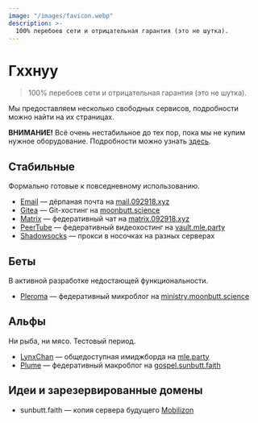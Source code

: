 ```yaml
---
image: "/images/favicon.webp"
description: >-
  100% перебоев сети и отрицательная гарантия (это не шутка).
---
```


# Гххнуу

> 100% перебоев сети и отрицательная гарантия (это не шутка).

Мы предоставляем несколько свободных сервисов, подробности можно найти на их страницах.

**ВНИМАНИЕ!** Всё очень нестабильное до тех пор, пока мы не купим нужное оборудование. Подробности можно узнать [здесь](/ru/donate/#сбор-средств).

## Стабильные

Формально готовые к повседневному использованию.

- [Email](/ru/how/email.md) — дёрпаная почта на [mail.092918.xyz](https://mail.092918.xyz)
- [Gitea](/ru/how/gitea.md) — Git-хостинг на [moonbutt.science](https://moonbutt.science)
- [Matrix](/ru/how/matrix.md) — федеративный чат на [matrix.092918.xyz](https://matrix.092918.xyz)
- [PeerTube](/ru/how/peertube.md) — федеративный видеохостинг на [vault.mle.party](https://vault.mle.party)
- [Shadowsocks](/ru/how/shadowsocks.md) — прокси в носочках на разных серверах

## Беты

В активной разработке недостающей функциональности.

- [Pleroma](/ru/how/pleroma.md) — федеративный микроблог на [ministry.moonbutt.science](https://ministry.moonbutt.science)

## Альфы

Ни рыба, ни мясо. Тестовый период.

- [LynxChan](/ru/how/lynxchan.md) — общедоступная имиджборда на [mle.party](https://mle.party)
- [Plume](/ru/how/plume.md) — федеративный макроблог на [gospel.sunbutt.faith](https://gospel.sunbutt.faith)

## Идеи и зарезервированные домены

- sunbutt.faith — копия сервера будущего [Mobilizon](https://joinmobilizon.org)

